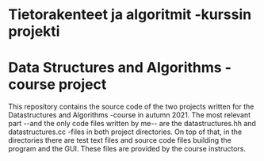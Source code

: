 # Tietorakenteet ja algoritmit -kurssin projekti
# Data Structures and Algorithms -course project

This repository contains the source code of the two projects written for the Datastructures and Algorithms -course in autumn 2021. The most relevant part --and the only code files written by me-- are the datastructures.hh and datastructures.cc -files in both project directories. On top of that, in the directories there are test text files and source code files building the program and the GUI. These files are provided by the course instructors.
